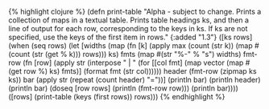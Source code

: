 {% highlight clojure %}
(defn print-table
  "Alpha - subject to change.
   Prints a collection of maps in a textual table. Prints table headings
   ks, and then a line of output for each row, corresponding to the keys
   in ks. If ks are not specified, use the keys of the first item in rows."
  {:added "1.3"}
  ([ks rows]
     (when (seq rows)
       (let [widths (map
                     (fn [k]
                       (apply max (count (str k)) (map #(count (str (get % k))) rows)))
                     ks)
             fmts (map #(str "%-" % "s") widths)
             fmt-row (fn [row]
                       (apply str (interpose " | "
                                             (for [[col fmt] (map vector (map #(get row %) ks) fmts)]
                                               (format fmt (str col))))))
             header (fmt-row (zipmap ks ks))
             bar (apply str (repeat (count header) "="))]
         (println bar)
         (println header)
         (println bar)
         (doseq [row rows]
           (println (fmt-row row)))
         (println bar))))
  ([rows] (print-table (keys (first rows)) rows)))
{% endhighlight %}
